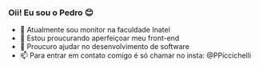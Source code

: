 ### Oii! Eu sou o Pedro 😊

- 🔭 Atualmente sou monitor na faculdade Inatel
- 🌱 Estou proucurando aperfeiçoar meu front-end
- 👯 Proucuro ajudar no desenvolvimento de software
- 📫 Para entrar em contato comigo é só chamar no insta: @PPiccichelli

